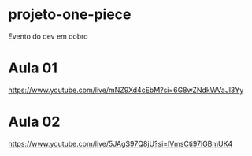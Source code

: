 # projeto-one-piece
 Evento do dev em dobro 

# Aula 01
https://www.youtube.com/live/mNZ9Xd4cEbM?si=6G8wZNdkWVaJl3Yy


# Aula 02
https://www.youtube.com/live/5JAgS97Q8jU?si=lVmsCti97lGBmUK4

